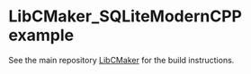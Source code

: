 # LibCMaker_SQLiteModernCPP example

See the main repository [LibCMaker](https://github.com/LibCMaker/LibCMaker) for the build instructions.
